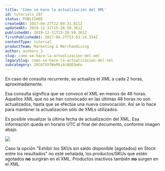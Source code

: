 ```yaml
---
title: 'Cómo se hace la actualización del XML'
id: tutorials_297
status: PUBLISHED
createdAt: 2017-04-27T22:09:31.811Z
updatedAt: 2019-12-31T15:28:59.361Z
publishedAt: 2019-12-31T15:28:59.361Z
firstPublishedAt: 2017-04-27T23:03:14.354Z
contentType: tutorial
productTeam: Marketing & Merchandising
author: authors_3
slug: como-se-hace-la-actualizacion-del-xml
legacySlug: como-se-hace-la-actualizacion-del-xml
subcategory: 2OCA7SVfWoMSiAi0GEGwKo
---
```


En caso de consulta recurrente, se actualiza el XML a cada 2 horas, aproximadamente.

Esa consulta significa que se convocó el XML en menos de 48 horas. Aquellos XML que no se han convocado en las últimas 48 horas no son actualizados, hasta que se efectúe una nueva convocación. Así se lo hace para mantener la actualización sólo de XMLs utilizados.

Es posible visualizar la última fecha de actualización del XML. Esa información queda en horario UTC al final del documento, conforme imagen abajo.

![](//images.contentful.com/alneenqid6w5/5YwPKBeb5ekeGEu6gcQgUG/585efc76d9e56c5ed434d4faa6e526f0/xml.png)

<div class="alert alert-info">Caso la opción "Exhibir los SKUs sin saldo disponible (agotados) en Stock entre los resultados" no esté señalada, los productos/SKUs que estén agotados <strong>no</strong> surgirán en el XML. Productos inactivos también <strong>no</strong> surgen en el XML.</div>
